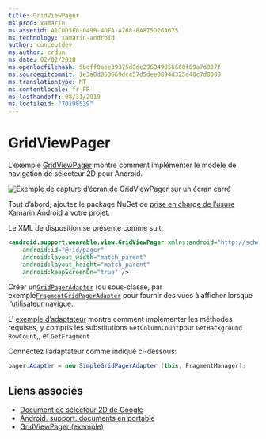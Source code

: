 ```yaml
---
title: GridViewPager
ms.prod: xamarin
ms.assetid: A1CDD5F0-049B-4DFA-A268-8A875D26A675
ms.technology: xamarin-android
author: conceptdev
ms.author: crdun
ms.date: 02/02/2018
ms.openlocfilehash: 5bdff0aee39375d8de296849056660f69a7d907f
ms.sourcegitcommit: 1e3a0d853669dcc57d5dee0894d325d40c7d8009
ms.translationtype: MT
ms.contentlocale: fr-FR
ms.lasthandoff: 08/31/2019
ms.locfileid: "70198539"
---
```

# <a name="gridviewpager"></a>GridViewPager

L’exemple [GridViewPager](https://docs.microsoft.com/samples/xamarin/monodroid-samples/wear-gridviewpager) montre comment implémenter le modèle de navigation de sélecteur 2D pour Android.

![Exemple de capture d’écran de GridViewPager sur un écran carré](gridviewpager-images/gridviewpager.png)

Tout d’abord, ajoutez le package NuGet de [prise en charge de l’usure Xamarin Android](https://www.nuget.org/packages/Xamarin.Android.Wear/) à votre projet.

Le XML de disposition se présente comme suit:

```xml
<android.support.wearable.view.GridViewPager xmlns:android="http://schemas.android.com/apk/res/android"
    android:id="@+id/pager"
    android:layout_width="match_parent"
    android:layout_height="match_parent"
    android:keepScreenOn="true" />
```

Créer un[`GridPagerAdapter`](https://developer.android.com/reference/android/support/wearable/view/GridPagerAdapter.html)
(ou sous-classe, par exemple[`FragmentGridPagerAdapter`](https://developer.android.com/reference/android/support/wearable/view/FragmentGridPagerAdapter.html)
pour fournir des vues à afficher lorsque l’utilisateur navigue.

L' [exemple d’adaptateur](https://github.com/xamarin/monodroid-samples/blob/master/wear/GridViewPager/GridViewPager/SimpleGridPagerAdapter.cs) montre comment implémenter les méthodes requises, y compris les substitutions `GetColumnCount`pour `GetBackground` `RowCount`,, et.`GetFragment`

Connectez l’adaptateur comme indiqué ci-dessous:

```csharp
pager.Adapter = new SimpleGridPagerAdapter (this, FragmentManager);
```



## <a name="related-links"></a>Liens associés

- [Document de sélecteur 2D de Google](https://developer.android.com/training/wearables/ui/2d-picker.html)
- [Android. support. documents en portable](https://developer.android.com/reference/android/support/wearable/view/package-summary.html)
- [GridViewPager (exemple)](https://docs.microsoft.com/samples/xamarin/monodroid-samples/wear-gridviewpager)
